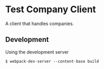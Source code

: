 # Test Company Client
A client that handles companies.


## Development
Using the development server
```
$ webpack-dev-server --content-base build
```


